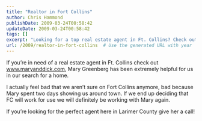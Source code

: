 ```yaml
---
title: "Realtor in Fort Collins"
author: Chris Hammond
publishDate: 2009-03-24T00:58:42
updateDate: 2009-03-24T00:58:42
tags: []
excerpt: "Looking for a top real estate agent in Ft. Collins? Check out Mary Greenberg at www.maryanddick.com. Highly recommended for home searches in Larimer County!"
url: /2009/realtor-in-fort-collins  # Use the generated URL with year
---
```

<p>If you’re in need of a real estate agent in Ft. Collins check out <a href="https://www.maryanddick.com">www.maryanddick.com</a>, Mary Greenberg has been extremely helpful for us in our search for a home.</p>  <p>I actually feel bad that we aren’t sure on Fort Collins anymore, bad because Mary spent two days showing us around town. If we end up deciding that FC will work for use we will definitely be working with Mary again.</p>  <p>If you’re looking for the perfect agent here in Larimer County give her a call!</p>

